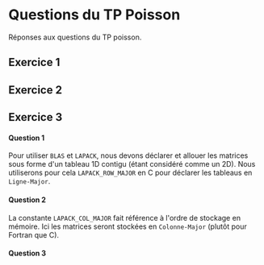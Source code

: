 # Questions du TP Poisson

Réponses aux questions du TP poisson.

## Exercice 1 

## Exercice 2

## Exercice 3

#### Question 1
Pour utiliser `BLAS` et `LAPACK`, nous devons déclarer et allouer les matrices sous forme d'un tableau 1D contigu (étant considéré comme un 2D).
Nous utiliserons pour cela `LAPACK_ROW_MAJOR` en C pour déclarer les tableaus en `Ligne-Major`.

#### Question 2

La constante `LAPACK_COL_MAJOR` fait référence à l'ordre de stockage en mémoire.
Ici les matrices seront stockées en `Colonne-Major` (plutôt pour Fortran que C).

#### Question 3
